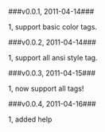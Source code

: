 ###v0.0.1, 2011-04-14###

1, support basic color tags.

###v0.0.2, 2011-04-14###

1, support all ansi style tag.

###v0.0.3, 2011-04-15###

1, now support all tags!

###v0.0.4, 2011-04-16###

1, added help
